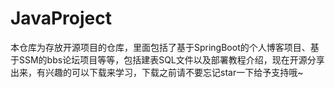 # JavaProject
本仓库为存放开源项目的仓库，里面包括了基于SpringBoot的个人博客项目、基于SSM的bbs论坛项目等等，包括建表SQL文件以及部署教程介绍，现在开源分享出来，有兴趣的可以下载来学习，下载之前请不要忘记star一下给予支持哦~





